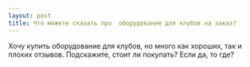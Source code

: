 ```yaml
---
layout: post 
title: Что можете сказать про  оборудование для клубов на заказ? 
--- 
```

Хочу купить  оборудование для клубов, но много как хороших, так и плохих отзывов. Подскажите, стоит ли покупать? Если да, то где?